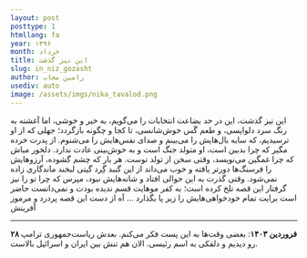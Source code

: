 ```yaml
---
layout: post
posttype: 1
htmllang: fa
year: ۱۳۹۶
month: خرداد
title: این نیز گذشت
slug: in_niz_gozasht
author: رامین مجاب
usediv: auto
image: /assets/imgs/nika_tavalod.png
---
```


این نیز گذشت، این در حد بضاعت انتخابات را می‌گویم، به خیر و خوشی، اما آغشته به رنگ سرد دلواپسی، و طعم گَس خوش‌شانسی، تا کجا و چگونه بازگردد؛ جهلی که از او ترسیدیم، که سایه بال‌هایش را می‌بینم و صدای نفس‌هایش را می‌شنوم. از پدرت خرده مگیر که چرا بدبین است، او متولد جنگ است و به خوش‌بینی عادت ندارد. دلخور مباش که چرا غمگین می‌نویسد، وقتی سخن از تولد توست. هر بار که چشم گشوده، آرزوهایش را فرسنگ‌ها دورتر یافته و خوب می‌داند از این گنبد گِرد گیتی لبخند ماندگاری زاده نمی‌شود. وقتی گذرت به این حوالی افتاد و شانه‌هایش نبود، مپرس که چرا تو را نیز گرفتار این قصه تلخ کرده‌ است؛ به کفر موهایت قسم ندیده بودت و نمی‌دانست حاضر است برایت تمام خودخواهی‌هایش را زیر پا بگذارد ... آه از دست این قصه پردرد و مرموز آفرینش


---

**۲۸ فروردین ۱۴۰۳**: بعضی وقت‌ها به این پست فکر می‌کنم. بعدش ریاست‌جمهوری ترامپ رو دیدیم و دلقکی  به اسم رئیسی. الان هم تنش بین ایران و اسرائيل بالاست.

